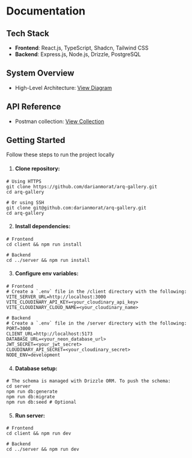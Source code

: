 # Documentation

## Tech Stack

- **Frontend**: React.js, TypeScript, Shadcn, Tailwind CSS
- **Backend**: Express.js, Node.js, Drizzle, PostgreSQL

## System Overview

- High-Level Architecture: [View Diagram](#)

## API Reference

- Postman collection: [View Collection](#)

## Getting Started

Follow these steps to run the project locally

1. #### Clone repository:

```shell
# Using HTTPS
git clone https://github.com/darianmorat/arq-gallery.git
cd arq-gallery

# Or using SSH
git clone git@github.com:darianmorat/arq-gallery.git
cd arq-gallery
```

2. #### Install dependencies:

```
# Frontend
cd client && npm run install

# Backend
cd ../server && npm run install
```

3. #### Configure env variables:

```
# Frontend
# Create a `.env` file in the /client directory with the following:
VITE_SERVER_URL=http://localhost:3000
VITE_CLOUDINARY_API_KEY=<your_cloudinary_api_key>
VITE_CLOUDINARY_CLOUD_NAME=<your_cloudinary_name>

# Backend
# Create a `.env` file in the /server directory with the following:
PORT=3000
CLIENT_URL=http://localhost:5173
DATABASE_URL=<your_neon_database_url>
JWT_SECRET=<your_jwt_secret>
CLOUDINARY_API_SECRET=<your_cloudinary_secret>
NODE_ENV=development
```

4. #### Database setup:

```
# The schema is managed with Drizzle ORM. To push the schema:
cd server
npm run db:generate
npm run db:migrate
npm run db:seed # Optional
```

5. #### Run server:

```
# Frontend
cd client && npm run dev

# Backend
cd ../server && npm run dev
```
